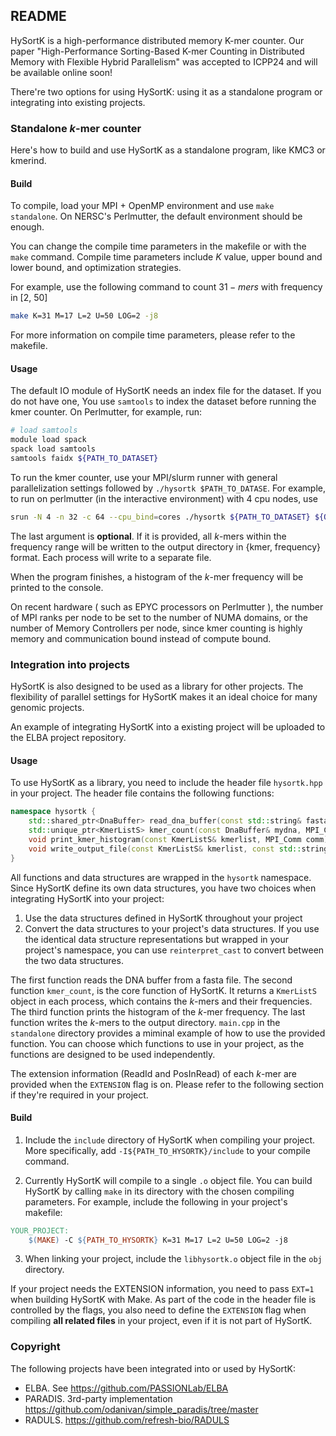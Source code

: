 ## README

HySortK is a high-performance distributed memory K-mer counter. Our paper "High-Performance Sorting-Based K-mer Counting in Distributed Memory with Flexible Hybrid Parallelism" was accepted to ICPP24 and will be available online soon!

There're two options for using HySortK: using it as a standalone program or integrating into existing projects.

### Standalone $k$-mer counter

Here's how to build and use HySortK as a standalone program, like KMC3 or kmerind.

#### Build

To compile, load your MPI + OpenMP environment and use `make standalone`. On NERSC's Perlmutter, the default environment should be enough. 

You can change the compile time parameters in the makefile or with the `make` command. Compile time parameters include $K$ value, upper bound and lower bound, and optimization strategies.

For example, use the following command to count $31-mers$ with frequency in [2, 50]

```sh
make K=31 M=17 L=2 U=50 LOG=2 -j8
```

For more information on compile time parameters, please refer to the makefile.

#### Usage

The default IO module of HySortK needs an index file for the dataset. If you do not have one, You use `samtools` to index the dataset before running the kmer counter. On Perlmutter, for example, run:

```sh
# load samtools
module load spack
spack load samtools
samtools faidx ${PATH_TO_DATASET}
```

To run the kmer counter, use your MPI/slurm runner with general parallelization settings followed by `./hysortk $PATH_TO_DATASE`. For example, to run on perlmutter (in the interactive environment) with 4 cpu nodes, use

```sh
srun -N 4 -n 32 -c 64 --cpu_bind=cores ./hysortk ${PATH_TO_DATASET} ${OUTPUT_DIRECTORY}
```

The last argument is **optional**. If it is provided, all $k$-mers within the frequency range will be written to the output directory in {kmer, frequency} format. Each process will write to a separate file.

When the program finishes, a histogram of the $k$-mer frequency will be printed to the console.

On recent hardware ( such as EPYC processors on Perlmutter ), the number of MPI ranks per node to be set to the number of NUMA domains, or the number of Memory Controllers per node, since kmer counting is highly memory and communication bound instead of compute bound.

### Integration into projects

HySortK is also designed to be used as a library for other projects. The flexibility of parallel settings for HySortK makes it an ideal choice for many genomic projects.

An example of integrating HySortK into a existing project will be uploaded to the ELBA project repository.

#### Usage

To use HySortK as a library, you need to include the header file `hysortk.hpp` in your project. The header file contains the following functions:

```cpp
namespace hysortk {
    std::shared_ptr<DnaBuffer> read_dna_buffer(const std::string& fasta_fname, MPI_Comm comm);
    std::unique_ptr<KmerListS> kmer_count(const DnaBuffer& mydna, MPI_Comm comm);
    void print_kmer_histogram(const KmerListS& kmerlist, MPI_Comm comm);
    void write_output_file(const KmerListS& kmerlist, const std::string& output_dir, MPI_Comm comm);
}
```

All functions and data structures are wrapped in the `hysortk` namespace. Since HySortK define its own data structures, you have two choices when integrating HySortK into your project:

1. Use the data structures defined in HySortK throughout your project
2. Convert the data structures to your project's data structures. If you use the identical data structure representations but wrapped in your project's namespace, you can use `reinterpret_cast` to convert between the two data structures.

The first function reads the DNA buffer from a fasta file. The second function `kmer_count`, is the core function of HySortK. It returns a `KmerListS` object in each process, which contains the $k$-mers and their frequencies. The third function prints the histogram of the $k$-mer frequency. The last function writes the $k$-mers to the output directory.  `main.cpp` in the `standalone` directory provides a miminal example of how to use the provided function. You can choose which functions to use in your project, as the functions are designed to be used independently.

The extension information (ReadId and PosInRead) of each $k$-mer are provided when the `EXTENSION` flag is on. Please refer to the following section if they're required in your project.

#### Build

1. Include the `include` directory of HySortK when compiling your project. More specifically, add `-I${PATH_TO_HYSORTK}/include` to your compile command.

2. Currently HySortK will compile to a single `.o` object file. You can build HySortK by calling `make` in its directory with the chosen compiling parameters. For example, include the following in your project's makefile:

```makefile
YOUR_PROJECT:
    $(MAKE) -C ${PATH_TO_HYSORTK} K=31 M=17 L=2 U=50 LOG=2 -j8
```

3. When linking your project, include the `libhysortk.o` object file in the `obj` directory.

If your project needs the EXTENSION information, you need to pass `EXT=1` when building HySortK with Make. As part of the code in the header file is controlled by the flags, you also need to define the `EXTENSION` flag when compiling **all related files** in your project, even if it is not part of HySortK. 


### Copyright

The following projects have been integrated into or used by HySortK:
- ELBA. See https://github.com/PASSIONLab/ELBA
- PARADIS. 3rd-party implementation  https://github.com/odanivan/simple_paradis/tree/master
- RADULS. https://github.com/refresh-bio/RADULS